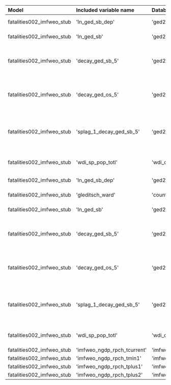 | Model                     | Included variable name      | Database variable name          | Transformations                                                                                                                     |
|:--------------------------|:----------------------------|:--------------------------------|:------------------------------------------------------------------------------------------------------------------------------------|
| fatalities002_imfweo_stub | 'ln_ged_sb_dep'             | 'ged2_cm.ged_sb_best_sum_nokgi' | ["'missing.fill'", "'ops.ln'"]                                                                                                      |
| fatalities002_imfweo_stub | 'ln_ged_sb'                 | 'ged2_cm.ged_sb_best_sum_nokgi' | ["'missing.fill'", "'ops.ln'"]                                                                                                      |
| fatalities002_imfweo_stub | 'decay_ged_sb_5'            | 'ged2_cm.ged_sb_best_sum_nokgi' | ["'missing.replace_na'", "'temporal.decay'", "'temporal.time_since'", "'bool.gte'", "'missing.replace_na'"]                         |
| fatalities002_imfweo_stub | 'decay_ged_os_5'            | 'ged2_cm.ged_os_best_sum_nokgi' | ["'missing.replace_na'", "'temporal.decay'", "'temporal.time_since'", "'bool.gte'", "'missing.replace_na'"]                         |
| fatalities002_imfweo_stub | 'splag_1_decay_ged_sb_5'    | 'ged2_cm.ged_sb_best_sum_nokgi' | ["'missing.replace_na'", "'spatial.countrylag'", "'temporal.decay'", "'temporal.time_since'", "'bool.gte'", "'missing.replace_na'"] |
| fatalities002_imfweo_stub | 'wdi_sp_pop_totl'           | 'wdi_cy.wdi_sp_pop_totl'        | ["'missing.fill'", "'temporal.tlag'", "'missing.fill'"]                                                                             |
| fatalities002_imfweo_stub | 'ln_ged_sb_dep'             | 'ged2_cm.ged_sb_best_sum_nokgi' | ["'missing.fill'", "'ops.ln'"]                                                                                                      |
| fatalities002_imfweo_stub | 'gleditsch_ward'            | 'country.gwcode'                | ["'missing.replace_na'", "'missing.fill'"]                                                                                          |
| fatalities002_imfweo_stub | 'ln_ged_sb'                 | 'ged2_cm.ged_sb_best_sum_nokgi' | ["'missing.fill'", "'ops.ln'"]                                                                                                      |
| fatalities002_imfweo_stub | 'decay_ged_sb_5'            | 'ged2_cm.ged_sb_best_sum_nokgi' | ["'missing.replace_na'", "'temporal.decay'", "'temporal.time_since'", "'bool.gte'", "'missing.replace_na'"]                         |
| fatalities002_imfweo_stub | 'decay_ged_os_5'            | 'ged2_cm.ged_os_best_sum_nokgi' | ["'missing.replace_na'", "'temporal.decay'", "'temporal.time_since'", "'bool.gte'", "'missing.replace_na'"]                         |
| fatalities002_imfweo_stub | 'splag_1_decay_ged_sb_5'    | 'ged2_cm.ged_sb_best_sum_nokgi' | ["'missing.replace_na'", "'spatial.countrylag'", "'temporal.decay'", "'temporal.time_since'", "'bool.gte'", "'missing.replace_na'"] |
| fatalities002_imfweo_stub | 'wdi_sp_pop_totl'           | 'wdi_cy.wdi_sp_pop_totl'        | ["'missing.fill'", "'temporal.tlag'", "'missing.fill'"]                                                                             |
| fatalities002_imfweo_stub | 'imfweo_ngdp_rpch_tcurrent' | 'imfweo_cm.ngdp_rpch_tcurrent'  | ["'missing.replace_na'"]                                                                                                            |
| fatalities002_imfweo_stub | 'imfweo_ngdp_rpch_tmin1'    | 'imfweo_cm.ngdp_rpch_tmin1'     | ["'missing.replace_na'"]                                                                                                            |
| fatalities002_imfweo_stub | 'imfweo_ngdp_rpch_tplus1'   | 'imfweo_cm.ngdp_rpch_tplus1'    | ["'missing.replace_na'"]                                                                                                            |
| fatalities002_imfweo_stub | 'imfweo_ngdp_rpch_tplus2'   | 'imfweo_cm.ngdp_rpch_tplus2'    | ["'missing.replace_na'"]                                                                                                            |